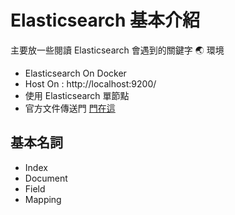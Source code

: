 # Elasticsearch 基本介紹

主要放一些閱讀 Elasticsearch 會遇到的關鍵字
:earth_asia: 環境

* Elasticsearch On Docker
* Host On : http://localhost:9200/
* 使用 Elasticsearch 單節點
* 官方文件傳送門 [門在這](https://www.elastic.co/guide/en/elasticsearch/reference/current/index.html)

## 基本名詞

* Index
* Document
* Field
* Mapping
